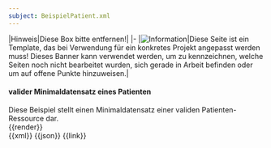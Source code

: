 ```yaml
---
subject: BeispielPatient.xml
---
```


|Hinweis|Diese Box bitte entfernen!|
|-
|![Information](https://wiki.hl7.de/images/thumb/Under_construction_icon-blue.svg/100px-Under_construction_icon-blue.svg.png)|Diese Seite ist ein Template, das bei Verwendung für ein konkretes Projekt angepasst werden muss! Dieses Banner kann verwendet werden, um zu kennzeichnen, welche Seiten noch nicht bearbeitet wurden, sich gerade in Arbeit befinden oder um auf offene Punkte hinzuweisen.|

#### valider Minimaldatensatz eines Patienten
<!-- hier nicht den page-title placeholder verwenden, da der Titel sonst beim Einbetten der Beispiele überschrieben wird! Nur ein Beispiel pro Seite angeben, um künftig das Feature "topic" nutzen zu können.-->
Diese Beispiel stellt einen Minimaldatensatz einer validen Patienten-Ressource dar.
<tabs>
    <tab title="Übersicht">      
        {{render}}
    </tab>
    <tab title="XML">      
        {{xml}}
    </tab>
    <tab title="JSON">
        {{json}}
    </tab>
    <tab title="Link">
        {{link}}
    </tab>
</tabs>